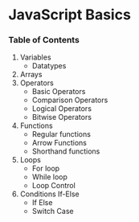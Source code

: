 # JavaScript Basics

### Table of Contents

1. Variables
    - Datatypes
2. Arrays
3. Operators
    - Basic Operators
    - Comparison Operators
    - Logical Operators
    - Bitwise Operators
4. Functions
    - Regular functions
    - Arrow Functions
    - Shorthand functions
5. Loops
    - For loop
    - While loop
    - Loop Control
6. Conditions If-Else
    - If Else
    - Switch Case